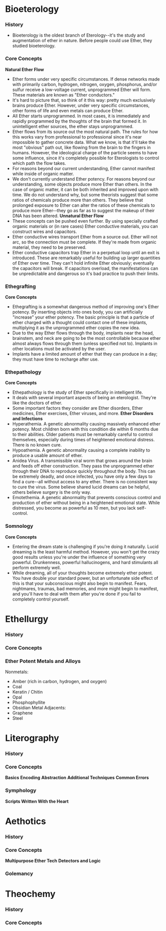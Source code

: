 # Bioeterology
### History
- Bioeterology is the oldest branch of Eterology--it's the study and augmentation of ether in nature. Before people could use Ether, they studied bioeterology. 
### Core Concepts
**Natural Ether Flow**
- Ether forms under very specific circumstances. If dense networks made with primarily carbon, hydrogen, nitrogen, oxygen, phosphorus, and/or sulfur receive a low-voltage current, unprogrammed Ether will form. These materials are known as "Ether conductors."
- It's hard to picture that, so think of it this way: pretty much exclusively brains produce Ether. However, under very specific circumstances, other forms of life and even metals can produce Ether.
- All Ether starts unprogrammed. In most cases, it is immediately and rapidly programmed by the thoughts of the brain that formed it. In unintelligent ether sources, the ether stays unprogrammed.
- Ether flows from its source out the most natural path. The rules for how this works vary from professional to professional since it's near impossible to gather concrete data. What we know, is that it'll take the most "obvious" path out, like flowing from the brain to the fingers in humans. However, the ideological charge of the particle seems to have some influence, since it's completely possible for Eterologists to control which path the flow takes. 
- For reasons beyond our current understanding, Ether cannot manifest while inside of organic matter.
- We don't currently understand Ether potency. For reasons beyond our understanding, some objects produce more Ether than others. In the case of organic matter, it can be both inherited and improved upon with time. We do not understand why, but some theorists suggest that some ratios of chemicals produce more than others. They believe that prolonged exposure to Ether can alter the ratios of these chemicals to produce more Ether--they go as far as to suggest the makeup of their DNA has been altered.
**Unnatural Ether Flow**
- These concepts can be pushed even further. By using specially crafted organic materials or (in rare cases) Ether conductive materials, you can construct wires and capacitors.
- Ether conductive wires transport Ether from a source out. Ether will not arc, so the connection must be complete. If they're made from organic material, they need to be preserved.
- Ether conductive capacitors trap Ether in a perpetual loop until an exit is introduced. These are remarkably useful for building up larger quantities of Ether over time. They can't hold infinite Ether obviously; eventually the capacitors will break. If capacitors overload, the manifestations can be unpredictable and dangerous so it's bad practice to push their limits. 
### Ethegrafting
**Core Concepts**
- Ethegrafting is a somewhat dangerous method of improving one's Ether potency. By inserting objects into ones body, you can artificially "increase" your ether potency. The basic principle is that a particle of ether charged with a thought could contact one of these implants, multiplying it as the unprogrammed ether copies the new idea. 
- Due to the way Ether flows through the body, implants near the head, brainstem, and neck are going to be the most controllable because ether almost always flows through them (unless specified not to). Implants in other locations must be activated by the user.
- Implants have a limited amount of ether that they can produce in a day; they must have time to recharge after use.
### Ethepathology
**Core Concepts**
- Ethepathology is the study of Ether specifically in intelligent life.
- It deals with several important aspects of being an eterologist. They're like the doctors of ether.
- Some important factors they consider are Ether disorders, Ether medicines, Ether exercises, Ether viruses, and more.
**Ether Disorders and Infections**
- Hyperathemia. A genetic abnormality causing massively enhanced ether potency. Most children born with this condition die within 6 months due to their abilities. Older patients must be remarkably careful to control themselves, especially during times of heightened emotional distress. There is no known cure.
- Hypoathemia. A genetic abnormality causing a complete inability to produce a usable amount of ether.
- Anidea Virus. A transmissible viral worm that grows around the brain and feeds off ether construction. They pass the unprogrammed ether through their DNA to reproduce quickly throughout the body. This can be extremely deadly, and once infected, you have only a few days to find a cure--all without access to any ether. There is no consistent way to cure the virus. Some believe shared lucid dreams can be helpful, others believe surgery is the only way.
- Emotethemia. A genetic abnormality that prevents conscious control and production of ether without being in a heightened emotional state. While distressed, you become as powerful as 10 men, but you lack self-control.
### Somnology
**Core Concepts**
- Entering the dream state is challenging if you're doing it naturally. Lucid dreaming is the least harmful method. However, you won't get the crazy good results unless you're under the influence of something very powerful. Drunkenness, powerful hallucinogens, and hard stimulants all perform extremely well.
- While dreaming, all of your thoughts become extremely ether potent. You have double your standard power, but an unfortunate side effect of this is that your subconscious might also begin to manifest. Fears, nightmares, traumas, bad memories, and more might begin to manifest, and you'll have to deal with them after you're done if you fail to completely control yourself. 


# Ethellurgy
### History
### Core Concepts
### Ether Potent Metals and Alloys
Nonmetals:
- Amber (rich in carbon, hydrogen, and oxygen)
- Coal
- Keratin / Chitin
- Opal
- Phosphophyllite
- Obsidian
Metal Adjacents:
- Graphene
- Steel



# Literography
### History
### Core Concepts
**Basics**
**Encoding**
**Abstraction**
**Additional Techniques**
**Common Errors**
### Symphology
**Scripts Written With the Heart**


# Aethotics
### History
### Core Concepts
**Multipurpose Ether Tech**
**Detectors and Logic**
### Golemancy



# Theochemy
### History
### Core Concepts
